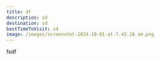 ```yaml
---
title: df
description: sd
destination: sd
bestTimeToVisit: sd
image: /images/screenshot-2024-10-01-at-7.43.18 am.png
---
```

fsdf
